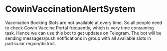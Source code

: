 # CowinVaccinationAlertSystem
Vaccination Booking Slots are not available at every time. So all people need to check Cowin Vaccine Portal frequently, which is very time consuming task. Hence we can use this bot to get updates on Telegram. The bot will be sending messages/push notifications in group with all available slots in particular region/district.
